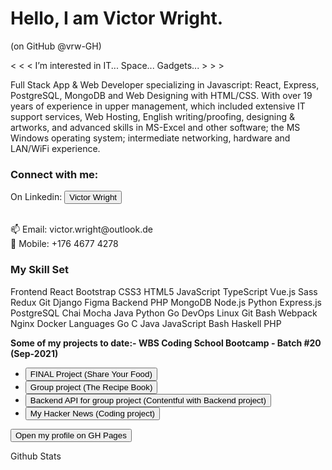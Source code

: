 # Hello, I am Victor Wright.
(on GitHub @vrw-GH)

< < < I’m interested in IT... Space... Gadgets... > > >

Full Stack App & Web Developer specializing in Javascript: React, Express, PostgreSQL, MongoDB and Web Designing with HTML/CSS.
With over 19 years of experience in upper management, which included extensive IT support services, Web Hosting, English writing/proofing, designing & artworks, and advanced skills in MS-Excel and other software; the MS Windows operating system; intermediate networking, hardware and LAN/WiFi experience.

<h3>Connect with me:</h3>

On Linkedin: <a href="https://www.linkedin.com/in/victor-wright-4a171427/" target="_blank">
    <button>Victor Wright</button>
</a>

<br/>
📫 Email: victor.wright@outlook.de
<br/>
📲 Mobile: +176 4677 4278

<h3>My Skill Set</h3>
Frontend
React Bootstrap CSS3 HTML5 JavaScript TypeScript Vue.js Sass Redux Git Django Figma
Backend
PHP MongoDB Node.js Python Express.js PostgreSQL Chai Mocha Java Python Go
DevOps
Linux Git Bash Webpack Nginx Docker
Languages
Go C Java JavaScript Bash Haskell PHP


<strong> Some of my projects to date:-
WBS Coding School Bootcamp - Batch #20 (Sep-2021)</strong>
<ul>
<li><a href="https://" target="_blank">
    <button>FINAL Project (Share Your Food)</button>
</a></li>
<li><a href="https://vigilant-turing-554418.netlify.app/" target="_blank">
    <button>Group project (The Recipe Book)</button>
</a></li>
<li><a href="https://avc-food-blog.herokuapp.com/" target="_blank">
    <button>Backend API for group project (Contentful with Backend project)</button>
</a></li>
<li><a href="https://condescending-wilson-ebe840.netlify.app/" target="_blank">
    <button>My Hacker News (Coding project)</button>
</a></li>
</ul>


<!-- This opens in self, but in-page opens in _blank. -->
<a href="https://vrw-gh.github.io/Victor-Wright-Profile/" target="_blank">
    <button>Open my profile on GH Pages</button>
</a>

<!---
vrw-GH/vrw-GH is a ✨ special ✨ repository because its `README.md` (this file) appears on your GitHub profile.
You can click the Preview link to take a look at your changes.
--->

Github Stats
